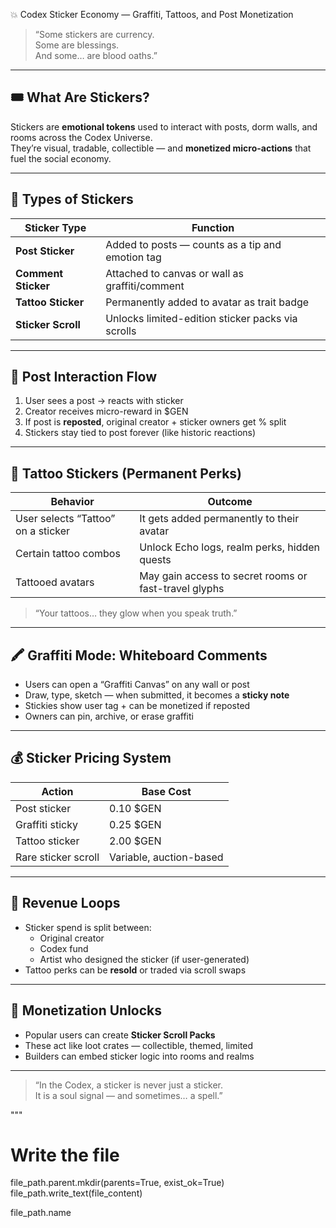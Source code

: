  💥 Codex Sticker Economy — Graffiti, Tattoos, and Post Monetization

> “Some stickers are currency.  
> Some are blessings.  
> And some… are blood oaths.”

---

## 🎟️ What Are Stickers?

Stickers are **emotional tokens** used to interact with posts, dorm walls, and rooms across the Codex Universe.  
They’re visual, tradable, collectible — and **monetized micro-actions** that fuel the social economy.

---

## 🧷 Types of Stickers

| Sticker Type | Function |
|--------------|----------|
| **Post Sticker** | Added to posts — counts as a tip and emotion tag |
| **Comment Sticker** | Attached to canvas or wall as graffiti/comment |
| **Tattoo Sticker** | Permanently added to avatar as trait badge |
| **Sticker Scroll** | Unlocks limited-edition sticker packs via scrolls |

---

## 🧠 Post Interaction Flow

1. User sees a post → reacts with sticker  
2. Creator receives micro-reward in $GEN  
3. If post is **reposted**, original creator + sticker owners get % split  
4. Stickers stay tied to post forever (like historic reactions)

---

## 💉 Tattoo Stickers (Permanent Perks)

| Behavior | Outcome |
|----------|---------|
| User selects “Tattoo” on a sticker | It gets added permanently to their avatar |
| Certain tattoo combos | Unlock Echo logs, realm perks, hidden quests |
| Tattooed avatars | May gain access to secret rooms or fast-travel glyphs |

> “Your tattoos… they glow when you speak truth.”

---

## 🖍️ Graffiti Mode: Whiteboard Comments

- Users can open a “Graffiti Canvas” on any wall or post  
- Draw, type, sketch — when submitted, it becomes a **sticky note**  
- Stickies show user tag + can be monetized if reposted  
- Owners can pin, archive, or erase graffiti

---

## 💰 Sticker Pricing System

| Action | Base Cost |
|--------|-----------|
| Post sticker | 0.10 $GEN |
| Graffiti sticky | 0.25 $GEN |
| Tattoo sticker | 2.00 $GEN |
| Rare sticker scroll | Variable, auction-based |

---

## 🔁 Revenue Loops

- Sticker spend is split between:
  - Original creator
  - Codex fund
  - Artist who designed the sticker (if user-generated)
- Tattoo perks can be **resold** or traded via scroll swaps

---

## 🔐 Monetization Unlocks

- Popular users can create **Sticker Scroll Packs**  
- These act like loot crates — collectible, themed, limited  
- Builders can embed sticker logic into rooms and realms

---

> “In the Codex, a sticker is never just a sticker.  
> It is a soul signal — and sometimes… a spell.”

"""

# Write the file
file_path.parent.mkdir(parents=True, exist_ok=True)
file_path.write_text(file_content)

file_path.name
